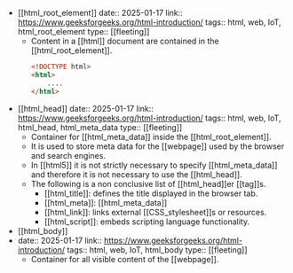 - [[html_root_element]]
  date:: 2025-01-17
  link:: https://www.geeksforgeeks.org/html-introduction/
  tags:: html, web, IoT, html_root_element
  type:: [[fleeting]]
	- Content in a [[html]] document are contained in the [[html_root_element]].
	  ```html
	  <!DOCTYPE html>
	  <html>
	      ....
	  </html>
	  ```
- [[html_head]]
  date:: 2025-01-17
  link:: https://www.geeksforgeeks.org/html-introduction/
  tags:: html, web, IoT, html_head, html_meta_data
  type:: [[fleeting]]
	- Container for [[html_meta_data]] inside the [[html_root_element]].
	- It is used to store meta data for the [[webpage]] used by the browser and search engines.
	- In [[html5]] it is not strictly necessary to specify [[html_meta_data]] and therefore it is not necessary to use the [[html_head]].
	- The following is a non conclusive list of [[html_head]]er [[tag]]s.
		- [[html_title]]: defines the title displayed in the browser tab.
		- [[html_meta]]: [[html_meta_data]]
		- [[html_link]]: links external [[CSS_stylesheet]]s or resources.
		- [[html_script]]: embeds scripting language functionality.
- [[html_body]]
- date:: 2025-01-17
  link:: https://www.geeksforgeeks.org/html-introduction/
  tags:: html, web, IoT, html_body
  type:: [[fleeting]]
	- Container for all visible content of the [[webpage]].